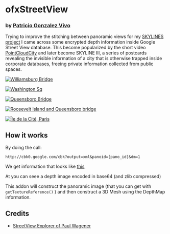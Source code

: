 # ofxStreetView
### by [Patricio Gonzalez Vivo](http://www.patriciogonzalezvivo.com)

Trying to improve the stitching between panoramic views for my [SKYLINES project](http://patriciogonzalezvivo.com/2014/skylines/) I came across some encrypted depth information inside Google Street View database. This become popularized by the short video [PointCloudCity](http://patriciogonzalezvivo.com/2014/pointcloudcity/) and later become SKYLINE III, a series of postcards revealing the invisible information of a city that is otherwise trapped inside corporate databases, freeing private information collected from public spaces.

[ ![Williamsburg Bridge](https://farm8.staticflickr.com/7298/14134184803_292e0fb3a0_b_d.jpg) ](http://patriciogonzalezvivo.com/2014/skylines/)

[ ![Washington Sq](https://farm6.staticflickr.com/5498/13923612140_0abfc6c758_b_d.jpg) ](http://patriciogonzalezvivo.com/2014/skylines/)

[ ![Queensboro Bridge](https://farm8.staticflickr.com/7180/14113516245_ec15ab5cd6_b_d.jpg) ](http://patriciogonzalezvivo.com/2014/skylines/)

[ ![Roosevelt Island and Queensboro bridge](https://farm8.staticflickr.com/7401/13926886997_7ec93d13e2_b_d.jpg) ](http://patriciogonzalezvivo.com/2014/skylines/)

[ ![Île de la Cité, Paris](https://farm3.staticflickr.com/2936/14114245611_0c7b69a0b9_b_d.jpg) ](http://patriciogonzalezvivo.com/2014/skylines/)

## How it works

By doing the call:

	http://cbk0.google.com/cbk?output=xml&panoid=[pano_id]&dm=1

We get information that looks like [this](http://cbk0.google.com/cbk?output=xml&panoid=y6IoTWYSOZbFBfA1OXCJCA&dm=1) 

At <deptMap> you can seee a depth image encoded in base64 (and zlib compressed)

This addon will construct the panoramic image (that you can get with ```getTextureReference()``` ) and then construct a 3D Mesh using the DepthMap information.

## Credits
- [ StreetView Explorer of Paul Wagener](https://github.com/PaulWagener/Streetview-Explorer)